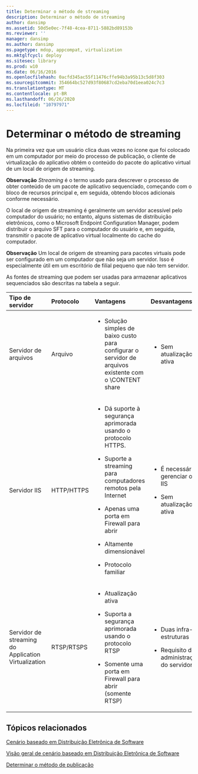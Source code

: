 ```yaml
---
title: Determinar o método de streaming
description: Determinar o método de streaming
author: dansimp
ms.assetid: 50d5e0ec-7f48-4cea-8711-5882bd89153b
ms.reviewer: ''
manager: dansimp
ms.author: dansimp
ms.pagetype: mdop, appcompat, virtualization
ms.mktglfcycl: deploy
ms.sitesec: library
ms.prod: w10
ms.date: 06/16/2016
ms.openlocfilehash: 0acfd345ac55f11476cffe94b3a95b13c5d8f303
ms.sourcegitcommit: 354664bc527d93f80687cd2eba70d1eea024c7c3
ms.translationtype: MT
ms.contentlocale: pt-BR
ms.lasthandoff: 06/26/2020
ms.locfileid: "10797971"
---
```

# Determinar o método de streaming


Na primeira vez que um usuário clica duas vezes no ícone que foi colocado em um computador por meio do processo de publicação, o cliente de virtualização do aplicativo obtém o conteúdo do pacote do aplicativo virtual de um local de origem de streaming.

**Observação** 
 *Streaming* é o termo usado para descrever o processo de obter conteúdo de um pacote de aplicativo sequenciado, começando com o bloco de recursos principal e, em seguida, obtendo blocos adicionais conforme necessário.

 

O local de origem de streaming é geralmente um servidor acessível pelo computador do usuário; no entanto, alguns sistemas de distribuição eletrônicos, como o Microsoft Endpoint Configuration Manager, podem distribuir o arquivo SFT para o computador do usuário e, em seguida, transmitir o pacote de aplicativo virtual localmente do cache do computador.

**Observação**  Um local de origem de streaming para pacotes virtuais pode ser configurado em um computador que não seja um servidor. Isso é especialmente útil em um escritório de filial pequeno que não tem servidor.

 

As fontes de streaming que podem ser usadas para armazenar aplicativos sequenciados são descritas na tabela a seguir.

<table>
<colgroup>
<col width="20%" />
<col width="20%" />
<col width="20%" />
<col width="20%" />
<col width="20%" />
</colgroup>
<thead>
<tr class="header">
<th align="left">Tipo de servidor</th>
<th align="left">Protocolo</th>
<th align="left">Vantagens</th>
<th align="left">Desvantagens</th>
<th align="left">Links</th>
</tr>
</thead>
<tbody>
<tr class="odd">
<td align="left"><p>Servidor de arquivos</p></td>
<td align="left"><p>Arquivo</p></td>
<td align="left"><ul>
<li><p>Solução simples de baixo custo para configurar o servidor de arquivos existente com o \CONTENT share</p></li>
</ul></td>
<td align="left"><ul>
<li><p>Sem atualização ativa</p></li>
</ul></td>
<td align="left"><p><a href="how-to-configure-the-file-server.md" data-raw-source="[How to Configure the File Server](how-to-configure-the-file-server.md)">Como configurar o Servidor de Arquivos</a></p></td>
</tr>
<tr class="even">
<td align="left"><p>Servidor IIS</p></td>
<td align="left"><p>HTTP/HTTPS</p></td>
<td align="left"><ul>
<li><p>Dá suporte à segurança aprimorada usando o protocolo HTTPS.</p></li>
<li><p>Suporte a streaming para computadores remotos pela Internet</p></li>
<li><p>Apenas uma porta em Firewall para abrir</p></li>
<li><p>Altamente dimensionável</p></li>
<li><p>Protocolo familiar</p></li>
</ul></td>
<td align="left"><ul>
<li><p>É necessário gerenciar o IIS</p></li>
<li><p>Sem atualização ativa</p></li>
</ul></td>
<td align="left"><p><a href="how-to-configure-the-server-for-iis.md" data-raw-source="[How to Configure the Server for IIS](how-to-configure-the-server-for-iis.md)">Como configurar o servidor para o IIS</a></p></td>
</tr>
<tr class="odd">
<td align="left"><p>Servidor de streaming do Application Virtualization</p></td>
<td align="left"><p>RTSP/RTSPS</p></td>
<td align="left"><ul>
<li><p>Atualização ativa</p></li>
<li><p>Suporta a segurança aprimorada usando o protocolo RTSP</p></li>
<li><p>Somente uma porta em Firewall para abrir (somente RTSP)</p></li>
</ul></td>
<td align="left"><ul>
<li><p>Duas infra-estruturas</p></li>
<li><p>Requisito de administração do servidor</p></li>
</ul></td>
<td align="left"><p><a href="how-to-configure-the-application-virtualization-management-servers.md" data-raw-source="[How to Configure the Application Virtualization Management Servers](how-to-configure-the-application-virtualization-management-servers.md)">Como configurar os Application Virtualization Management Servers</a></p></td>
</tr>
</tbody>
</table>

 

## Tópicos relacionados


[Cenário baseado em Distribuição Eletrônica de Software](electronic-software-distribution-based-scenario.md)

[Visão geral de cenário baseado em Distribuição Eletrônica de Software](electronic-software-distribution-based-scenario-overview.md)

[Determinar o método de publicação](determine-your-publishing-method.md)

 

 





